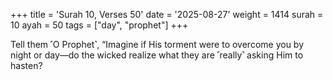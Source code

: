 +++
title = 'Surah 10, Verses 50'
date = '2025-08-27'
weight = 1414
surah = 10
ayah = 50
tags = ["day", "prophet"]
+++

Tell them ˹O Prophet˺, “Imagine if His torment were to overcome you by night or day—do the wicked realize what they are ˹really˺ asking Him to hasten?
